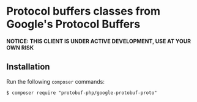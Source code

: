 Protocol buffers classes from Google's Protocol Buffers
========================================================

**NOTICE: THIS CLIENT IS UNDER ACTIVE DEVELOPMENT, USE AT YOUR OWN RISK**


## Installation

Run the following `composer` commands:

```console
$ composer require "protobuf-php/google-protobuf-proto"
```
